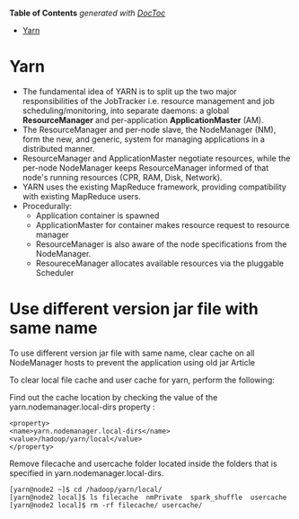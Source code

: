 <!-- START doctoc generated TOC please keep comment here to allow auto update -->
<!-- DON'T EDIT THIS SECTION, INSTEAD RE-RUN doctoc TO UPDATE -->
**Table of Contents**  *generated with [DocToc](https://github.com/thlorenz/doctoc)*

- [Yarn](#yarn)

<!-- END doctoc generated TOC please keep comment here to allow auto update -->

# Yarn

* The fundamental idea of YARN is to split up the two major responsibilities of the JobTracker i.e. resource management and job scheduling/monitoring, into separate daemons: a global **ResourceManager** and per-application **ApplicationMaster** (AM).
* The ResourceManager and per-node slave, the NodeManager (NM), form the new, and generic, system for managing applications in a distributed manner.
* ResourceManager and ApplicationMaster negotiate resources, while the per-node NodeManager keeps ResourceManager informed of that node's running resources (CPR, RAM, Disk, Network).
* YARN uses the existing MapReduce framework, providing compatibility with existing MapReduce users.
* Procedurally:
  * Application container is spawned
  * ApplicationMaster for container makes resource request to resource manager
  * ResourceManager is also aware of the node specifications from the NodeManager.
  * ResoureceManager allocates available resources via the pluggable Scheduler

# Use different version jar file with same name

To use different version jar file with same name, clear cache on all NodeManager hosts to prevent the application using old jar
Article

To clear local file cache and user cache for yarn, perform the following:

Find out the cache location by checking the value of the yarn.nodemanager.local-dirs property :
```
<property>       
<name>yarn.nodemanager.local-dirs</name>       
<value>/hadoop/yarn/local</value> 
</property>
```

Remove filecache and usercache folder located inside the folders that is specified in yarn.nodemanager.local-dirs.
```
[yarn@node2 ~]$ cd /hadoop/yarn/local/ 
[yarn@node2 local]$ ls filecache  nmPrivate  spark_shuffle  usercache 
[yarn@node2 local]$ rm -rf filecache/ usercache/
```
